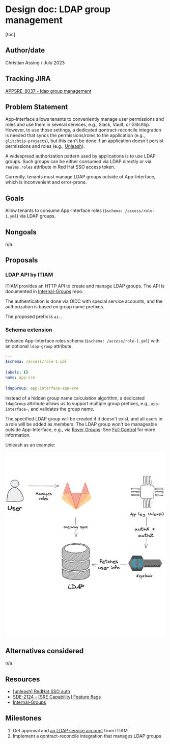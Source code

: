 # Design doc: LDAP group management

[toc]

## Author/date

Christian Assing / July 2023

## Tracking JIRA

[APPSRE-8037 - ldap group management](https://issues.redhat.com/browse/APPSRE-8037)

## Problem Statement

App-Interface allows tenants to conveniently manage user permissions and roles and use them in several services, e.g., Slack, Vault, or Glitchtip. However, to use those settings, a dedicated qontract-reconcile integration is needed that syncs the permissions/roles to the application (e.g., `glitchtip-projects`), but this can't be done if an application doesn't persist permissions and roles (e.g., [Unleash](https://www.getunleash.io/)).

A widespread authorization pattern used by applications is to use LDAP groups. Such groups can be either consumed via LDAP directly or via `realms.roles` attribute in Red Hat SSO access token.

Currently, tenants must manage LDAP groups outside of App-Interface, which is inconvenient and error-prone.

## Goals

Allow tenants to consume App-Interface roles (`$schema: /access/role-1.yml`) via LDAP groups.

## Nongoals

n/a

## Proposals

### LDAP API by ITIAM

ITIAM provides an HTTP API to create and manage LDAP groups. The API is documented in [Internal-Groups](https://gitlab.corp.redhat.com/it-iam/internal-groups) repo.

The authentication is done via OIDC with special service accounts, and the authorization is based on group name prefixes.

The proposed prefix is `ai-`.


### Schema extension

Enhance App-Interface roles schema (`$schema: /access/role-1.yml`) with an optional `ldap-group` attribute.

```yaml
---
$schema: /access/role-1.yml

labels: {}
name: app-sre

ldapGroup: app-interface-app-sre
```

Instead of a hidden group name calculation algorithm, a dedicated `ldapGroup` attribute allows us to support multiple group prefixes, e.g., `app-interface-`, and validates the group name.

The specified LDAP group will be created if it doesn't exist, and all users in a role will be added as members. The LDAP group won't be manageable outside App-Interface, e.g., via [Rover Groups](https://rover.redhat.com/groups/). See [Full Control](https://gitlab.corp.redhat.com/it-iam/internal-groups/-/blob/main/docs/namespaces.md#full-control) for more information.

Unleash as an example:

![](images/unleash-example.png)

## Alternatives considered

n/a

## Resources

* [[unleash] RedHat SSO auth](https://issues.redhat.com/browse/APPSRE-7900)
* [SDE-2124 - [SRE Capability] Feature flags](https://issues.redhat.com/browse/SDE-3124)
* [Internal-Groups](https://gitlab.corp.redhat.com/it-iam/internal-groups)

## Milestones

1. Get approval and [an LDAP service account](https://issues.redhat.com/browse/ITIAM-5564) from ITIAM
1. Implement a qontract-reconcile integration that manages LDAP groups
